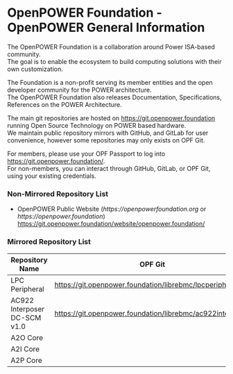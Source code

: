 # OpenPOWER Foundation - OpenPOWER General Information #

The OpenPOWER Foundation is a collaboration around Power ISA-based community.  
The goal is to enable the ecosystem to build computing solutions with their own customization.  

The Foundation is a non-profit serving its member entities and the open developer community for the POWER architecture.  
The OpenPOWER Foundation also releases Documentation, Specifications, References on the POWER Architecture.  

The main git repositories are hosted on https://git.openpower.foundation running Open Source Technology on POWER based hardware.  
We maintain public repository mirrors with GitHub, and GitLab for user convenience, however some repositories may only exists on OPF Git.  

For members, please use your OPF Passport to log into https://git.openpower.foundation/.  
For non-members, you can interact through GitHub, GitLab, or OPF Git, using your existing credentials.  


### Non-Mirrored Repository List ###

- OpenPOWER Public Website (_https://openpowerfoundation.org_ or _https://openpower.foundation_)  
  https://git.openpower.foundation/website/openpower.foundation/


### Mirrored Repository List ###

| Repository Name | OPF Git | GitHub | GitLab | Maintained |
| --------------- | ------- | ------ | ------ | ---------- |
| LPC Peripheral | https://git.openpower.foundation/librebmc/lpcperipheral | https://github.com/OpenPOWERFoundation/lpcperipheral | https://gitlab.com/openpowerfoundation/lpcperipheral | LibreBMC SIG |
| AC922 Interposer DC-SCM v1.0 | https://git.openpower.foundation/librebmc/ac922interposer | https://github.com/OpenPOWERFoundation/ac922interposer | https://gitlab.com/openpowerfoundation/ac922interposer https://gitlab.com/librebmc/ac922interposer | LibreBMC SIG |
| A2O Core | | | | Core BoF |
| A2I Core | | | | Core BoF |
| A2P Core | | | | Core BoF |

